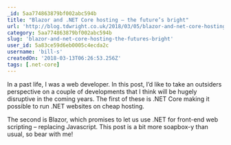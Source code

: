 ```yaml
---
_id: 5aa774863879bf002abc594b
title: "Blazor and .NET Core hosting – the future’s bright"
url: 'http://blog.tdwright.co.uk/2018/03/05/blazor-and-net-core-hosting-the-futures-bright/'
category: 5aa774863879bf002abc594b
slug: 'blazor-and-net-core-hosting-the-futures-bright'
user_id: 5a83ce59d6eb0005c4ecda2c
username: 'bill-s'
createdOn: '2018-03-13T06:26:53.256Z'
tags: [.net-core]
---
```


In a past life, I was a web developer. In this post, I’d like to take an outsiders perspective on a couple of developments that I think will be hugely disruptive in the coming years. The first of these is .NET Core making it possible to run .NET websites on cheap hosting.

The second is Blazor, which promises to let us use .NET for front-end web scripting – replacing Javascript. This post is a bit more soapbox-y than usual, so bear with me!
